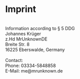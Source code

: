 # Imprint
<br>
Information according to § 5 DDG<br>
Johannes Krüger<br>
z.Hd MrUnknownDE<br>
Breite Str. 8<br>
16225 Eberswalde, Germany<br>
<br>
Contact:<br>
Phone: 03334-5848858<br>
E-Mail: me@mrunknown.de<br>